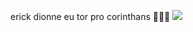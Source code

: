 erick dionne eu tor pro corinthans 🦅🦅🦅
![](https://media.giphy.com/media/v1.Y2lkPTc5MGI3NjExNWt2aGhnajN3cDhtZjE3N2syOXZ2MXh4Y3M5eG01cjkzNzN5eWo4MiZlcD12MV9naWZzX3NlYXJjaCZjdD1n/xT1XGVp95GDPgFYmUE/giphy.gif)
